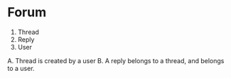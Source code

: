 # Forum 

1. Thread
2. Reply
3. User

A. Thread is created by a user
B. A reply belongs to a thread, and belongs to a user.

